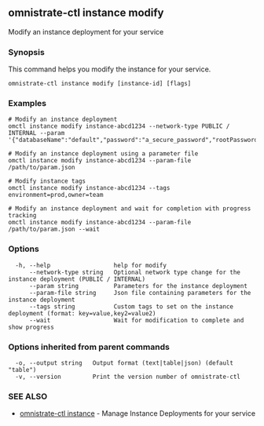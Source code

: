 ## omnistrate-ctl instance modify

Modify an instance deployment for your service

### Synopsis

This command helps you modify the instance for your service.

```
omnistrate-ctl instance modify [instance-id] [flags]
```

### Examples

```
# Modify an instance deployment
omctl instance modify instance-abcd1234 --network-type PUBLIC / INTERNAL --param '{"databaseName":"default","password":"a_secure_password","rootPassword":"a_secure_root_password","username":"user"}'

# Modify an instance deployment using a parameter file
omctl instance modify instance-abcd1234 --param-file /path/to/param.json

# Modify instance tags
omctl instance modify instance-abcd1234 --tags environment=prod,owner=team

# Modify an instance deployment and wait for completion with progress tracking
omctl instance modify instance-abcd1234 --param-file /path/to/param.json --wait
```

### Options

```
  -h, --help                  help for modify
      --network-type string   Optional network type change for the instance deployment (PUBLIC / INTERNAL)
      --param string          Parameters for the instance deployment
      --param-file string     Json file containing parameters for the instance deployment
      --tags string           Custom tags to set on the instance deployment (format: key=value,key2=value2)
      --wait                  Wait for modification to complete and show progress
```

### Options inherited from parent commands

```
  -o, --output string   Output format (text|table|json) (default "table")
  -v, --version         Print the version number of omnistrate-ctl
```

### SEE ALSO

* [omnistrate-ctl instance](omnistrate-ctl_instance.md)	 - Manage Instance Deployments for your service

